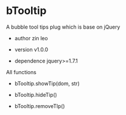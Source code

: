 # bTooltip

A bubble tool tips plug which is base on jQuery

* author zin leo

* version v1.0.0

* dependence jquery>=1.7.1

All functions

* bTooltip.showTip(dom, str)

* bTooltip.hideTip()

* bTooltip.removeTIp()
